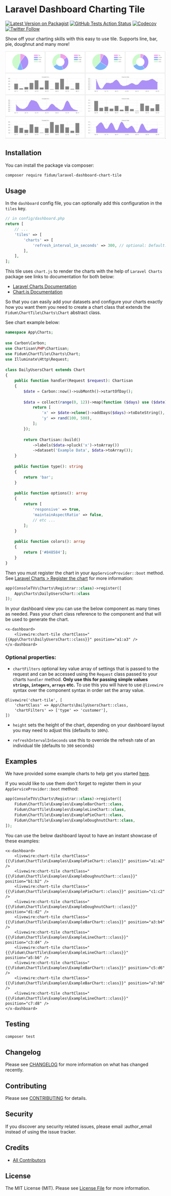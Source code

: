 # Laravel Dashboard Charting Tile

[![Latest Version on Packagist](https://img.shields.io/packagist/v/fidum/laravel-dashboard-chart-tile.svg?style=for-the-badge)](https://packagist.org/packages/fidum/laravel-dashboard-chart-tile)
[![GitHub Tests Action Status](https://img.shields.io/github/workflow/status/fidum/laravel-dashboard-chart-tile/run-tests?label=tests&style=for-the-badge)](https://github.com/fidum/laravel-dashboard-chart-tile/actions?query=workflow%3Arun-tests+branch%3Amaster)
[![Codecov](https://img.shields.io/codecov/c/github/fidum/laravel-dashboard-chart-tile?logo=codecov&logoColor=white&style=for-the-badge)](https://codecov.io/gh/fidum/laravel-dashboard-chart-tile)
[![Twitter Follow](https://img.shields.io/twitter/follow/danmasonmp?label=Follow&logo=twitter&style=for-the-badge)](https://twitter.com/danmasonmp)  

Show off your charting skills with this easy to use tile. Supports line, bar, pie, doughnut and many more! 

![Preview](docs/preview.png)

## Installation

You can install the package via composer:

```bash
composer require fidum/laravel-dashboard-chart-tile
```

## Usage
In the `dashboard` config file, you can optionally add this configuration in the `tiles` key. 

```php
// in config/dashboard.php
return [
    // ...
    'tiles' => [
        'charts' => [     
            'refresh_interval_in_seconds' => 300, // optional: Default: 300 seconds (5 minutes)
        ],
    ],
];
```
This tile uses  `chart.js` to render the charts with the help of `Laravel Charts`  package see links to 
documentation for both below:  

- [Laravel Charts Documentation](https://charts.erik.cat/)
- [Chart.js Documentation](https://www.chartjs.org/docs/latest/charts/)


So that you can easily add your datasets and configure your charts exactly how you want them you need to create 
a chart class that extends the `Fidum\ChartTile\Charts\Chart` abstract class. 

See chart example below:

```php
namespace App\Charts;

use Carbon\Carbon;
use Chartisan\PHP\Chartisan;
use Fidum\ChartTile\Charts\Chart;
use Illuminate\Http\Request;

class DailyUsersChart extends Chart
{
    public function handler(Request $request): Chartisan
    {
        $date = Carbon::now()->subMonth()->startOfDay();

        $data = collect(range(0, 12))->map(function ($days) use ($date) {
            return [
                'x' => $date->clone()->addDays($days)->toDateString(),
                'y' => rand(100, 500),
            ];
        });

        return Chartisan::build()
            ->labels($data->pluck('x')->toArray())
            ->dataset('Example Data', $data->toArray());
    }

    public function type(): string
    {
        return 'bar';
    }

    public function options(): array
    {
        return [
            'responsive' => true,
            'maintainAspectRatio' => false,
            // etc ...
        ];
    }

    public function colors(): array
    {
        return ['#848584'];
    }
}
```

Then you must register the chart in your `AppServiceProvider::boot` method. 
See [Laravel Charts > Register the chart](https://charts.erik.cat/guide/create_charts.html#register-the-chart) for more information:

```php
app(ConsoleTVs\Charts\Registrar::class)->register([
    App\Charts\DailyUsersChart::class
]);
```

In your dashboard view you can use the below component as many times as needed. Pass your chart class 
reference to the component and that will be used to generate the chart.

```blade
<x-dashboard>
    <livewire:chart-tile chartClass="{{App\Charts\DailyUsersChart::class}}" position="a1:a3" />
</x-dashboard>
```

### Optional properties: 
- `chartFilters` optional key value array of settings that is passed to the request and can be accessed using 
the `Request` class passed to your charts `handler` method. 
**Only use this for passing simple values `strings`, `integers`, `arrays` etc.** 
To use this you will have to use `@livewire` syntax over the component syntax in order set the array value. 
```blade
@livewire('chart-tile', [
    'chartClass' => App\Charts\DailyUsersChart::class, 
    'chartFilters' => ['type' => 'customer'],
])
```

- `height` sets the height of the chart, depending on your dashboard layout you may need to adjust this (defaults to `100%`).

- `refreshIntervalInSeconds` use this to override the refresh rate of an individual tile (defaults to `300` seconds) 

## Examples
We have provided some example charts to help get you started [here](examples).

If you would like to use them don't forget to register them in your `AppServiceProvider::boot` method: 

```php
app(ConsoleTVs\Charts\Registrar::class)->register([
    Fidum\ChartTile\Examples\ExampleBarChart::class,
    Fidum\ChartTile\Examples\ExampleLineChart::class,
    Fidum\ChartTile\Examples\ExamplePieChart::class,
    Fidum\ChartTile\Examples\ExampleDoughnutChart::class,
]);
```

You can use the below dashboard layout to have an instant showcase of these examples:
```blade
<x-dashboard>
    <livewire:chart-tile chartClass="{{\Fidum\ChartTile\Examples\ExamplePieChart::class}}" position="a1:a2" />
    <livewire:chart-tile chartClass="{{\Fidum\ChartTile\Examples\ExampleDoughnutChart::class}}" position="b1:b2" />
    <livewire:chart-tile chartClass="{{\Fidum\ChartTile\Examples\ExamplePieChart::class}}" position="c1:c2" />
    <livewire:chart-tile chartClass="{{\Fidum\ChartTile\Examples\ExampleDoughnutChart::class}}" position="d1:d2" />
    <livewire:chart-tile chartClass="{{\Fidum\ChartTile\Examples\ExampleBarChart::class}}" position="a3:b4" />
    <livewire:chart-tile chartClass="{{\Fidum\ChartTile\Examples\ExampleLineChart::class}}" position="c3:d4" />
    <livewire:chart-tile chartClass="{{\Fidum\ChartTile\Examples\ExampleLineChart::class}}" position="a5:b6" />
    <livewire:chart-tile chartClass="{{\Fidum\ChartTile\Examples\ExampleBarChart::class}}" position="c5:d6" />
    <livewire:chart-tile chartClass="{{\Fidum\ChartTile\Examples\ExampleBarChart::class}}" position="a7:b8" />
    <livewire:chart-tile chartClass="{{\Fidum\ChartTile\Examples\ExampleLineChart::class}}" position="c7:d8" />
</x-dashboard>
```

## Testing
```bash
composer test
```

## Changelog

Please see [CHANGELOG](CHANGELOG.md) for more information on what has changed recently.

## Contributing

Please see [CONTRIBUTING](CONTRIBUTING.md) for details.

## Security

If you discover any security related issues, please email :author_email instead of using the issue tracker.

## Credits

- [All Contributors](../../contributors)

## License

The MIT License (MIT). Please see [License File](LICENSE.md) for more information.
